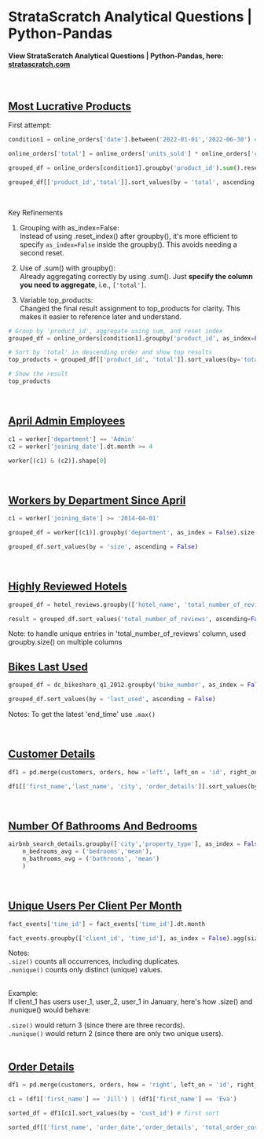 # StrataScratch Analytical Questions | Python-Pandas

#### View StrataScratch Analytical Questions | Python-Pandas, here: [stratascratch.com](https://platform.stratascratch.com/coding?code_type=2&is_freemium=1&order_field=difficulty)
<br/>

## [Most Lucrative Products](https://platform.stratascratch.com/coding/2119-most-lucrative-products?code_type=2)

First attempt:
```python
condition1 = online_orders['date'].between('2022-01-01','2022-06-30') # storing condition

online_orders['total'] = online_orders['units_sold'] * online_orders['cost_in_dollars'] # storing transformed column

grouped_df = online_orders[condition1].groupby('product_id').sum().reset_index() # storing aggregated df

grouped_df[['product_id','total']].sort_values(by = 'total', ascending = False).head() # printing expected output
```
<br/>

Key Refinements <br/>
1. Grouping with as_index=False: <br/>
Instead of using .reset_index() after groupby(), it's more efficient to specify `as_index=False` inside the groupby(). This avoids needing a second reset. <br/>

2. Use of .sum() with groupby():<br/>
Already aggregating correctly by using .sum(). Just **specify the column you need to aggregate**, i.e., `['total']`. <br/>

3. Variable top_products:<br/>
Changed the final result assignment to top_products for clarity. This makes it easier to reference later and understand. <br/>

```python
# Group by 'product_id', aggregate using sum, and reset index
grouped_df = online_orders[condition1].groupby('product_id', as_index=False)['total'].sum()

# Sort by 'total' in descending order and show top results
top_products = grouped_df[['product_id', 'total']].sort_values(by='total', ascending=False).head()

# Show the result
top_products
```
<br/>

## [April Admin Employees](https://platform.stratascratch.com/coding/9845-find-the-number-of-employees-working-in-the-admin-department?code_type=2)

```python
c1 = worker['department'] == 'Admin'
c2 = worker['joining_date'].dt.month >= 4

worker[(c1) & (c2)].shape[0]
```
<br/>

## [Workers by Department Since April](https://platform.stratascratch.com/coding/9847-find-the-number-of-workers-by-department?code_type=2)


```python
c1 = worker['joining_date'] >= '2014-04-01'

grouped_df = worker[(c1)].groupby('department', as_index = False).size()

grouped_df.sort_values(by = 'size', ascending = False)
```
<br/>

## [Highly Reviewed Hotels](https://platform.stratascratch.com/coding/9871-highly-reviewed-hotels?code_type=2)

```python
grouped_df = hotel_reviews.groupby(['hotel_name', 'total_number_of_reviews'], as_index=False).size()

result = grouped_df.sort_values('total_number_of_reviews', ascending=False).drop(columns='size')
```
Note: to handle unique entries in 'total_number_of_reviews' column, used groupby.size() on multiple columns
<br/>

## [Bikes Last Used](https://platform.stratascratch.com/coding/10176-bikes-last-used?code_type=2)

```python
grouped_df = dc_bikeshare_q1_2012.groupby('bike_number', as_index = False).agg(last_used = ('end_time','max'))

grouped_df.sort_values(by = 'last_used', ascending = False)
```
Notes: To get the latest 'end_time' use `.max()`

<br/>

## [Customer Details](https://platform.stratascratch.com/coding/9891-customer-details?code_type=2)

```python
df1 = pd.merge(customers, orders, how ='left', left_on = 'id', right_on = 'cust_id')

df1[['first_name','last_name', 'city', 'order_details']].sort_values(by = ['first_name','order_details'], ascending = [True, True])
```

<br/>

## [Number Of Bathrooms And Bedrooms](https://platform.stratascratch.com/coding/9622-number-of-bathrooms-and-bedrooms?code_type=2)

```python
airbnb_search_details.groupby(['city','property_type'], as_index = False).agg(
    n_bedrooms_avg = ('bedrooms','mean'),
    n_bathrooms_avg = ('bathrooms', 'mean')
    )
```

<br/>

## [Unique Users Per Client Per Month](https://platform.stratascratch.com/coding/2024-unique-users-per-client-per-month?code_type=2)
```python
fact_events['time_id'] = fact_events['time_id'].dt.month

fact_events.groupby(['client_id', 'time_id'], as_index = False).agg(size = ('user_id','nunique'))
```
Notes:  <br/>
`.size()` counts all occurrences, including duplicates. <br/>
`.nunique()` counts only distinct (unique) values.<br/>
<br/>

Example:<br/>
If client_1 has users user_1, user_2, user_1 in January, here's how .size() and .nunique() would behave:<br/>

`.size()` would return 3 (since there are three records).<br/>
`.nunique()` would return 2 (since there are only two unique users).<br/>
<br/>

## [Order Details](https://platform.stratascratch.com/coding/9913-order-details?code_type=2)

```python
df1 = pd.merge(customers, orders, how = 'right', left_on = 'id', right_on = 'cust_id')

c1 = (df1['first_name'] == 'Jill') | (df1['first_name'] == 'Eva')

sorted_df = df1[c1].sort_values(by = 'cust_id') # first sort

sorted_df[['first_name', 'order_date','order_details', 'total_order_cost']] # then get the required columns not involving the sort by column
```

<br/>

